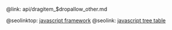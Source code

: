@link: api/dragitem_$dropallow_other.md

@seolinktop: [javascript framework](https://webix.com)
@seolink: [javascript tree table](https://webix.com/widget/treetable/)